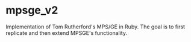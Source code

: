 # mpsge_v2
Implementation of Tom Rutherford's MPS/GE in Ruby. The goal is to first replicate and then extend MPSGE's functionality.
